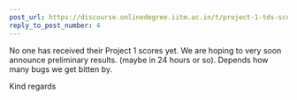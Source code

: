 ```yaml
---
post_url: https://discourse.onlinedegree.iitm.ac.in/t/project-1-tds-score-not-showing-i/168916/5
reply_to_post_number: 4
---
```

No one has received their Project 1 scores yet. We are hoping to very soon announce preliminary results. (maybe in 24 hours or so). Depends how many bugs we get bitten by.

Kind regards